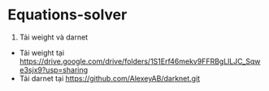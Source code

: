 # Equations-solver
1. Tải weight và darnet
- Tải weight tại https://drive.google.com/drive/folders/1S1Erf46mekv9FFRBgLlLJC_Sqwe3sjx9?usp=sharing
- Tải darnet tại https://github.com/AlexeyAB/darknet.git
